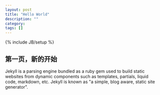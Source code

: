 ```yaml
---
layout: post
title: "Hello World"
description: ""
category: 
tags: []
---
```

{% include JB/setup %}

## 第一页，新的开始

Jekyll is a parsing engine bundled as a ruby gem used to build static websites from
dynamic components such as templates, partials, liquid code, markdown, etc. Jekyll is known as "a simple, blog aware, static site generator".